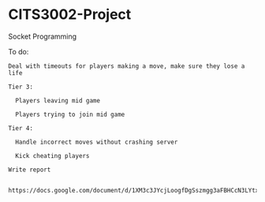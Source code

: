 # CITS3002-Project
Socket Programming 

To do:
  
    Deal with timeouts for players making a move, make sure they lose a life
  
    Tier 3:
    
      Players leaving mid game
    
      Players trying to join mid game
  
    Tier 4:
    
      Handle incorrect moves without crashing server
    
      Kick cheating players
  
    Write report
    
      https://docs.google.com/document/d/1XM3c3JYcjLoogfDgSszmgg3aFBHCcN3LYtxZf6teVmU/edit
